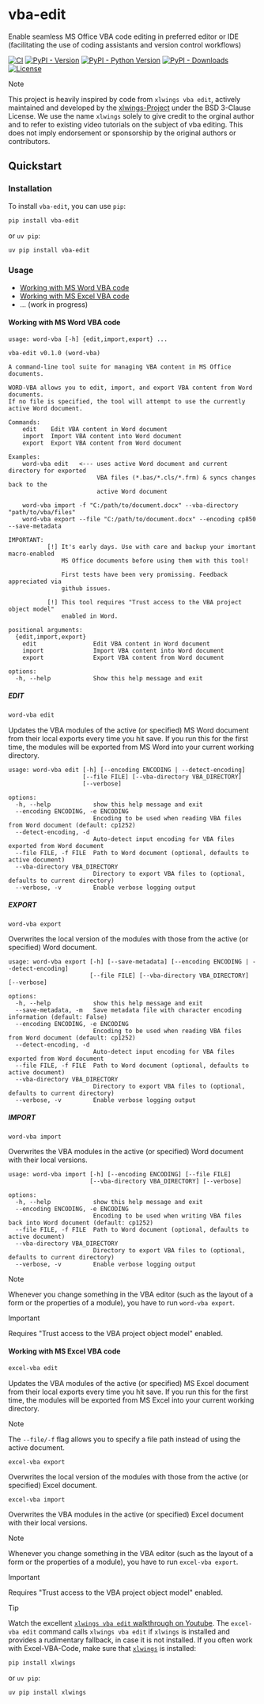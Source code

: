 # vba-edit
 Enable seamless MS Office VBA code editing in preferred editor or IDE (facilitating the use of coding assistants and version control workflows)

[![CI](https://github.com/markuskiller/vba-edit/workflows/test.yaml/badge.svg?branch=dev)](https://github.com/markuskiller/vba-edit/)
[![PyPI - Version](https://img.shields.io/pypi/v/vba-edit.svg)](https://pypi.org/project/vba-edit)
[![PyPI - Python Version](https://img.shields.io/pypi/pyversions/vba-edit.svg)](https://pypi.org/project/vba-edit)
[![PyPI - Downloads](https://img.shields.io/pypi/dm/vba-edit.svg)](https://pypi.org/project/vba-edit)
[![License](https://img.shields.io/badge/License-BSD_3--Clause-blue.svg)](https://opensource.org/licenses/BSD-3-Clause)

> [!NOTE] 
> This project is heavily inspired by code from ``xlwings vba edit``, actively maintained and developed by the [xlwings-Project](https://www.xlwings.org/) under the BSD 3-Clause License. We use the name ``xlwings`` solely to give credit to the orginal author and to refer to existing video tutorials on the subject of vba editing. This does not imply endorsement or sponsorship by the original authors or contributors.

## Quickstart

### Installation

To install `vba-edit`, you can use ``pip``:

```sh
pip install vba-edit
```

or ``uv pip``:

```sh
uv pip install vba-edit
```

### Usage

- [Working with MS Word VBA code](#working-with-ms-word-vba-code)
- [Working with MS Excel VBA code](#working-with-ms-excel-vba-code)
- ... (work in progress)


#### Working with MS Word VBA code

```
usage: word-vba [-h] {edit,import,export} ...

vba-edit v0.1.0 (word-vba)

A command-line tool suite for managing VBA content in MS Office documents.

WORD-VBA allows you to edit, import, and export VBA content from Word documents.
If no file is specified, the tool will attempt to use the currently active Word document.

Commands:
    edit    Edit VBA content in Word document
    import  Import VBA content into Word document
    export  Export VBA content from Word document

Examples:
    word-vba edit   <--- uses active Word document and current directory for exported 
                         VBA files (*.bas/*.cls/*.frm) & syncs changes back to the 
                         active Word document

    word-vba import -f "C:/path/to/document.docx" --vba-directory "path/to/vba/files"
    word-vba export --file "C:/path/to/document.docx" --encoding cp850 --save-metadata

IMPORTANT: 
           [!] It's early days. Use with care and backup your imortant macro-enabled
               MS Office documents before using them with this tool!

               First tests have been very promissing. Feedback appreciated via
               github issues. 

           [!] This tool requires "Trust access to the VBA project object model" 
               enabled in Word.

positional arguments:
  {edit,import,export}
    edit                Edit VBA content in Word document
    import              Import VBA content into Word document
    export              Export VBA content from Word document

options:
  -h, --help            Show this help message and exit
```
##### EDIT

```sh
word-vba edit
```

Updates the VBA modules of the active (or specified) MS Word document from their local exports every time you hit save. If you run this for the first time, the modules will be exported from MS Word into your current working directory.

```
usage: word-vba edit [-h] [--encoding ENCODING | --detect-encoding] 
                     [--file FILE] [--vba-directory VBA_DIRECTORY] 
                     [--verbose]

options:
  -h, --help            show this help message and exit
  --encoding ENCODING, -e ENCODING
                        Encoding to be used when reading VBA files from Word document (default: cp1252)
  --detect-encoding, -d
                        Auto-detect input encoding for VBA files exported from Word document
  --file FILE, -f FILE  Path to Word document (optional, defaults to active document)
  --vba-directory VBA_DIRECTORY
                        Directory to export VBA files to (optional, defaults to current directory)
  --verbose, -v         Enable verbose logging output
```

##### EXPORT

```
word-vba export
```
Overwrites the local version of the modules with those from the active (or specified) Word document.

```
usage: word-vba export [-h] [--save-metadata] [--encoding ENCODING | --detect-encoding] 
                       [--file FILE] [--vba-directory VBA_DIRECTORY] [--verbose]

options:
  -h, --help            show this help message and exit
  --save-metadata, -m   Save metadata file with character encoding information (default: False)
  --encoding ENCODING, -e ENCODING
                        Encoding to be used when reading VBA files from Word document (default: cp1252)
  --detect-encoding, -d
                        Auto-detect input encoding for VBA files exported from Word document
  --file FILE, -f FILE  Path to Word document (optional, defaults to active document)
  --vba-directory VBA_DIRECTORY
                        Directory to export VBA files to (optional, defaults to current directory)
  --verbose, -v         Enable verbose logging output
```

##### IMPORT

```
word-vba import
```

Overwrites the VBA modules in the active (or specified) Word document with their local versions.

```
usage: word-vba import [-h] [--encoding ENCODING] [--file FILE] 
                       [--vba-directory VBA_DIRECTORY] [--verbose]

options:
  -h, --help            show this help message and exit
  --encoding ENCODING, -e ENCODING
                        Encoding to be used when writing VBA files back into Word document (default: cp1252)
  --file FILE, -f FILE  Path to Word document (optional, defaults to active document)
  --vba-directory VBA_DIRECTORY
                        Directory to export VBA files to (optional, defaults to current directory)
  --verbose, -v         Enable verbose logging output
```


> [!NOTE]  
> Whenever you change something in the VBA editor (such as the layout of a form or the properties of a module), you have to run ``word-vba export``.

> [!IMPORTANT]  
> Requires "Trust access to the VBA project object model" enabled.

#### Working with MS Excel VBA code

```sh
excel-vba edit
```

Updates the VBA modules of the active (or specified) MS Excel document from their local exports every time you hit save. If you run this for the first time, the modules will be exported from MS Excel into your current working directory.

> [!NOTE] 
> The ``--file/-f`` flag allows you to specify a file path instead of using the active document.

```
excel-vba export
```
Overwrites the local version of the modules with those from the active (or specified) Excel document.

```
excel-vba import
```

Overwrites the VBA modules in the active (or specified) Excel document with their local versions.

> [!NOTE]  
> Whenever you change something in the VBA editor (such as the layout of a form or the properties of a module), you have to run ``excel-vba export``.

> [!IMPORTANT]  
> Requires "Trust access to the VBA project object model" enabled.

> [!TIP]
> Watch the excellent [``xlwings vba edit`` walkthrough on Youtube](https://www.youtube.com/watch?v=xoO-Fx0fTpM). The ``excel-vba edit`` command calls ``xlwings vba edit`` if ``xlwings`` is installed and provides a rudimentary fallback, in case it is not installed. If you often work with Excel-VBA-Code, make sure that [``xlwings``](https://www.xlwings.org/) is installed:
>
> ```sh
> pip install xlwings
> ```
> 
> or ``uv pip``:
>
> ```sh
> uv pip install xlwings
> ```